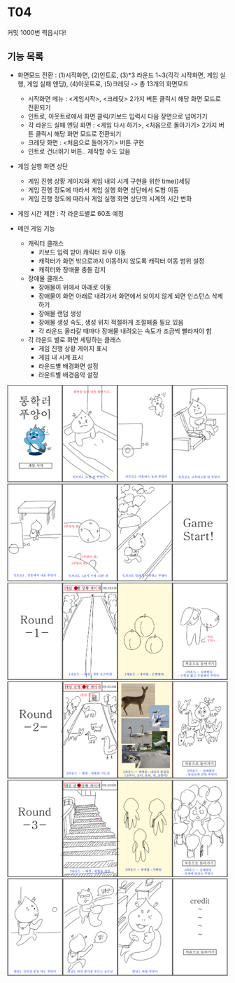 # T04
커밋 1000번 찍읍시다!


## 기능 목록
- 화면모드 전환
  : (1)시작화면, (2)인트로, (3)*3 라운드 1~3(각각 시작화면, 게임 실행, 게임 실패 엔딩), (4)아웃트로, (5)크레딧 -> 총 13개의 화면모드
  - 시작화면 메뉴 : <게임시작>, <크레딧> 2가지 버튼 클릭시 해당 화면 모드로 전환되기
  - 인트로, 아웃트로에서 화면 클릭/키보드 입력시 다음 장면으로 넘어가기
  - 각 라운드 실패 엔딩 화면 : <게임 다시 하기>, <처음으로 돌아가기> 2가지 버튼 클릭시 해당 화면 모드로 전환되기
  - 크레딧 화면 : <처음으로 돌아가기> 버튼 구현
  - 인트로 건너뛰기 버튼.. 제작할 수도 있음


- 게임 실행 화면 상단
  - 게임 진행 상황 게이지와 게임 내의 시계 구현을 위한 time()세팅
  - 게임 진행 정도에 따라서 게임 실행 화면 상단에서 도형 이동
  - 게임 진행 정도에 따라서 게임 실행 화면 상단의 시계의 시간 변화
- 게임 시간 제한 : 각 라운드별로 60초 예정


- 메인 게임 기능
  - 캐릭터 클래스
    - 키보드 입력 받아 캐릭터 좌우 이동
    - 캐릭터가 화면 밖으로까지 이동하지 않도록 캐릭터 이동 범위 설정
    - 캐릭터와 장애물 충돌 감지
  - 장애물 클래스
    - 장애물이 위에서 아래로 이동
    - 장애물이 화면 아래로 내려가서 화면에서 보이지 않게 되면 인스턴스 삭제하기
    - 장애물 랜덤 생성
    - 장애물 생성 속도, 생성 위치 적절하게 조절해줄 필요 있음
    - 각 라운드 올라갈 때마다 장애물 내려오는 속도가 조금씩 빨라져야 함
  - 각 라운드 별로 화면 세팅하는 클래스
    - 게임 진행 상황 게이지 표시
    - 게임 내 시계 표시
    - 라운드별 배경화면 설정
    - 라운드별 배경음악 설정







![storyboard01](./storyboard/01.png)
![storyboard02](./storyboard/02.png)
![storyboard03](./storyboard/03.png)
![storyboard04](./storyboard/04.png)
![storyboard05](./storyboard/05.png)
![storyboard06](./storyboard/06.png)
